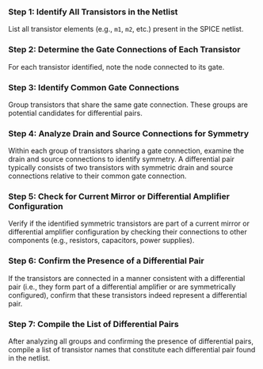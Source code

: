 
### Step 1: Identify All Transistors in the Netlist
List all transistor elements (e.g., `m1`, `m2`, etc.) present in the SPICE netlist.

### Step 2: Determine the Gate Connections of Each Transistor
For each transistor identified, note the node connected to its gate.

### Step 3: Identify Common Gate Connections
Group transistors that share the same gate connection. These groups are potential candidates for differential pairs.

### Step 4: Analyze Drain and Source Connections for Symmetry
Within each group of transistors sharing a gate connection, examine the drain and source connections to identify symmetry. A differential pair typically consists of two transistors with symmetric drain and source connections relative to their common gate connection.

### Step 5: Check for Current Mirror or Differential Amplifier Configuration
Verify if the identified symmetric transistors are part of a current mirror or differential amplifier configuration by checking their connections to other components (e.g., resistors, capacitors, power supplies).

### Step 6: Confirm the Presence of a Differential Pair
If the transistors are connected in a manner consistent with a differential pair (i.e., they form part of a differential amplifier or are symmetrically configured), confirm that these transistors indeed represent a differential pair.

### Step 7: Compile the List of Differential Pairs
After analyzing all groups and confirming the presence of differential pairs, compile a list of transistor names that constitute each differential pair found in the netlist.
